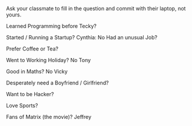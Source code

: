 Ask your classmate to fill in the question and commit with their laptop, not yours.


Learned Programming before Tecky?

Started / Running a Startup?
Cynthia: No
Had an unusual Job?

Prefer Coffee or Tea?


Went to Working Holiday?
No
Tony

Good in Maths? No Vicky

Desperately need a Boyfriend / Girlfriend?

Want to be Hacker?

Love Sports?

Fans of Matrix (the movie)?
Jeffrey
